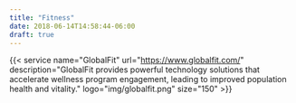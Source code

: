 ```yaml
---
title: "Fitness"
date: 2018-06-14T14:58:44-06:00
draft: true
---
```


{{< service name="GlobalFit" url="https://www.globalfit.com/" description="GlobalFit provides powerful technology solutions that accelerate wellness program engagement, leading to improved population health and vitality." logo="img/globalfit.png" size="150" >}}

